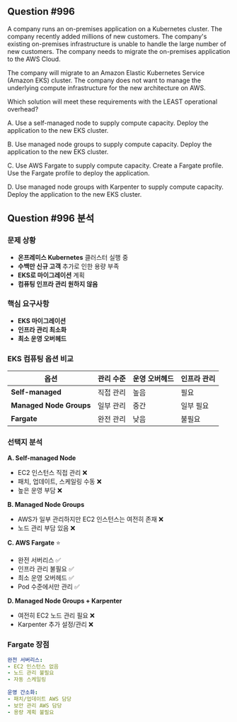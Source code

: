 ## Question #996
A company runs an on-premises application on a Kubernetes cluster. The company recently added millions of new customers. The company's existing on-premises infrastructure is unable to handle the large number of new customers. The company needs to migrate the on-premises application to the AWS Cloud.

The company will migrate to an Amazon Elastic Kubernetes Service (Amazon EKS) cluster. The company does not want to manage the underlying compute infrastructure for the new architecture on AWS.

Which solution will meet these requirements with the LEAST operational overhead?

A. Use a self-managed node to supply compute capacity. Deploy the application to the new EKS cluster.

B. Use managed node groups to supply compute capacity. Deploy the application to the new EKS cluster.

C. Use AWS Fargate to supply compute capacity. Create a Fargate profile. Use the Fargate profile to deploy the application.

D. Use managed node groups with Karpenter to supply compute capacity. Deploy the application to the new EKS cluster.

## Question #996 분석

### 문제 상황
- **온프레미스 Kubernetes** 클러스터 실행 중
- **수백만 신규 고객** 추가로 인한 용량 부족
- **EKS로 마이그레이션** 계획
- **컴퓨팅 인프라 관리 원하지 않음**

### 핵심 요구사항
- **EKS 마이그레이션**
- **인프라 관리 최소화**
- **최소 운영 오버헤드**

### EKS 컴퓨팅 옵션 비교

| 옵션 | 관리 수준 | 운영 오버헤드 | 인프라 관리 |
|------|-----------|---------------|-------------|
| **Self-managed** | 직접 관리 | 높음 | 필요 |
| **Managed Node Groups** | 일부 관리 | 중간 | 일부 필요 |
| **Fargate** | 완전 관리 | 낮음 | 불필요 |

### 선택지 분석

**A. Self-managed Node**
- EC2 인스턴스 직접 관리 ❌
- 패치, 업데이트, 스케일링 수동 ❌
- 높은 운영 부담 ❌

**B. Managed Node Groups**
- AWS가 일부 관리하지만 EC2 인스턴스는 여전히 존재 ❌
- 노드 관리 부담 있음 ❌

**C. AWS Fargate** ⭐
- 완전 서버리스 ✅
- 인프라 관리 불필요 ✅
- 최소 운영 오버헤드 ✅
- Pod 수준에서만 관리 ✅

**D. Managed Node Groups + Karpenter**
- 여전히 EC2 노드 관리 필요 ❌
- Karpenter 추가 설정/관리 ❌

### Fargate 장점

```yaml
완전 서버리스:
- EC2 인스턴스 없음
- 노드 관리 불필요
- 자동 스케일링

운영 간소화:
- 패치/업데이트 AWS 담당
- 보안 관리 AWS 담당
- 용량 계획 불필요
```

